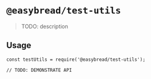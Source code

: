 # `@easybread/test-utils`

> TODO: description

## Usage

```
const testUtils = require('@easybread/test-utils');

// TODO: DEMONSTRATE API
```

